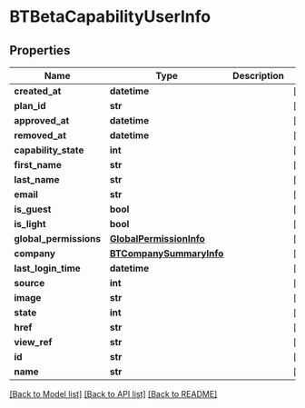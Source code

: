 # BTBetaCapabilityUserInfo

## Properties
Name | Type | Description | Notes
------------ | ------------- | ------------- | -------------
**created_at** | **datetime** |  | [optional] 
**plan_id** | **str** |  | [optional] 
**approved_at** | **datetime** |  | [optional] 
**removed_at** | **datetime** |  | [optional] 
**capability_state** | **int** |  | [optional] 
**first_name** | **str** |  | [optional] 
**last_name** | **str** |  | [optional] 
**email** | **str** |  | [optional] 
**is_guest** | **bool** |  | [optional] 
**is_light** | **bool** |  | [optional] 
**global_permissions** | [**GlobalPermissionInfo**](GlobalPermissionInfo.md) |  | [optional] 
**company** | [**BTCompanySummaryInfo**](BTCompanySummaryInfo.md) |  | [optional] 
**last_login_time** | **datetime** |  | [optional] 
**source** | **int** |  | [optional] 
**image** | **str** |  | [optional] 
**state** | **int** |  | [optional] 
**href** | **str** |  | [optional] 
**view_ref** | **str** |  | [optional] 
**id** | **str** |  | [optional] 
**name** | **str** |  | [optional] 

[[Back to Model list]](../README.md#documentation-for-models) [[Back to API list]](../README.md#documentation-for-api-endpoints) [[Back to README]](../README.md)


